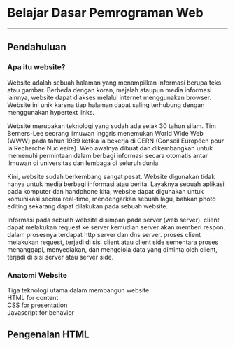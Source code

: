  # Belajar Dasar Pemrograman Web
 ---

 ## Pendahuluan
 ### Apa itu website?
 Website adalah sebuah halaman yang menampilkan informasi berupa teks atau gambar. Berbeda dengan koran, majalah ataupun media informasi lainnya, website dapat diakses melalui internet menggunakan browser. Website ini unik karena tiap halaman dapat saling terhubung dengan menggunakan hypertext links. 

 Website merupakan teknologi yang sudah ada sejak 30 tahun silam. Tim Berners-Lee seorang ilmuwan Inggris menemukan World Wide Web (WWW) pada tahun 1989 ketika ia bekerja di CERN (Conseil Européen pour la Recherche Nucléaire). Web awalnya dibuat dan dikembangkan untuk memenuhi permintaan dalam berbagi informasi secara otomatis antar ilmuwan di universitas dan lembaga di seluruh dunia.

 Kini, website sudah berkembang sangat pesat. Website digunakan tidak hanya untuk media berbagi informasi atau berita. Layaknya sebuah aplikasi pada komputer dan handphone kita, website dapat digunakan untuk komunikasi secara real-time, mendengarkan sebuah lagu, bahkan photo editing sekarang dapat dilakukan pada sebuah website.

 Informasi pada sebuah website disimpan pada server (web server). client dapat melakukan request ke server kemudian server akan memberi respon. dalam prosesnya terdapat http server dan dns server. proses client melakukan request, terjadi di sisi client atau client side sementara proses menanggapi, menyediakan, dan mengelola data yang diminta oleh client, terjadi di sisi server atau server side.

 ### Anatomi Website
 Tiga teknologi utama dalam membangun website:  
 HTML for content  
 CSS for presentation  
 Javascript for behavior  

 ## Pengenalan HTML

 